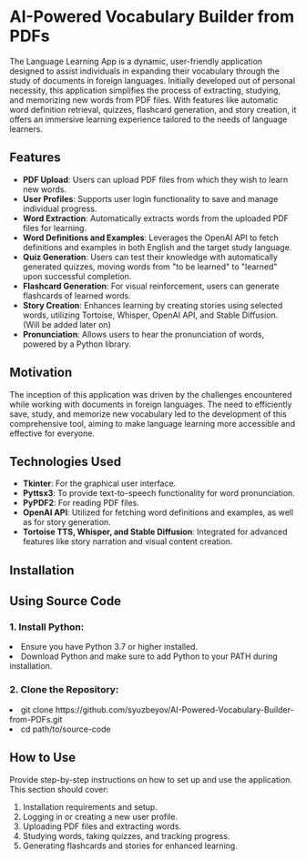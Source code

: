 <h1><span><strong>AI-Powered Vocabulary Builder from PDFs</strong></span></h1>
<p>The Language Learning App is a dynamic, user-friendly application designed to assist individuals in expanding their vocabulary through the study of documents in foreign languages. Initially developed out of personal necessity, this application simplifies the process of extracting, studying, and memorizing new words from PDF files. With features like automatic word definition retrieval, quizzes, flashcard generation, and story creation, it offers an immersive learning experience tailored to the needs of language learners.</p>
<h2>Features</h2>
<ul>
<li><strong>PDF Upload</strong>: Users can upload PDF files from which they wish to learn new words.</li>
<li><strong>User Profiles</strong>: Supports user login functionality to save and manage individual progress.</li>
<li><strong>Word Extraction</strong>: Automatically extracts words from the uploaded PDF files for learning.</li>
<li><strong>Word Definitions and Examples</strong>: Leverages the OpenAI API to fetch definitions and examples in both English and the target study language.</li>
<li><strong>Quiz Generation</strong>: Users can test their knowledge with automatically generated quizzes, moving words from "to be learned" to "learned" upon successful completion.</li>
<li><strong>Flashcard Generation</strong>: For visual reinforcement, users can generate flashcards of learned words.</li>
<li><strong>Story Creation</strong>: Enhances learning by creating stories using selected words, utilizing Tortoise, Whisper, OpenAI API, and Stable Diffusion. (Will be added later on)</li>
<li><strong>Pronunciation</strong>: Allows users to hear the pronunciation of words, powered by a Python library.</li>
</ul>
<h2>Motivation</h2>
<p>The inception of this application was driven by the challenges encountered while working with documents in foreign languages. The need to efficiently save, study, and memorize new vocabulary led to the development of this comprehensive tool, aiming to make language learning more accessible and effective for everyone.</p>
<h2>Technologies Used</h2>
<ul>
<li><strong>Tkinter</strong>: For the graphical user interface.</li>
<li><strong>Pyttsx3</strong>: To provide text-to-speech functionality for word pronunciation.</li>
<li><strong>PyPDF2</strong>: For reading PDF files.</li>
<li><strong>OpenAI API</strong>: Utilized for fetching word definitions and examples, as well as for story generation.</li>
<li><strong>Tortoise TTS, Whisper, and Stable Diffusion</strong>: Integrated for advanced features like story narration and visual content creation.</li>
</ul>
<h2>Installation</h2>
<h2>Using Source Code</h2>
<h3>1. Install Python:</h3>
<li>Ensure you have Python 3.7 or higher installed.</li>
<li>Download Python and make sure to add Python to your PATH during installation.</li>
<h3>2. Clone the Repository:</h3>
<li>git clone https://github.com/syuzbeyov/AI-Powered-Vocabulary-Builder-from-PDFs.git </li>
<li>cd path/to/source-code</li>

<h2>How to Use</h2>
<p>Provide step-by-step instructions on how to set up and use the application. This section should cover:</p>
<ol>
<li>Installation requirements and setup.</li>
<li>Logging in or creating a new user profile.</li>
<li>Uploading PDF files and extracting words.</li>
<li>Studying words, taking quizzes, and tracking progress.</li>
<li>Generating flashcards and stories for enhanced learning.</li>
</ol>
<h2></h2>
<p></p>
